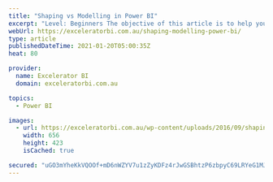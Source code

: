 ```yaml
---
title: "Shaping vs Modelling in Power BI"
excerpt: "Level: Beginners The objective of this article is to help you understand the differences between shaping your data (using Power Query) and modelling your data (using the modelling tools inside Power BI).  You will need to do both to build a robust Power BI report.  I first wrote this article [...]Read"
webUrl: https://exceleratorbi.com.au/shaping-modelling-power-bi/
type: article
publishedDateTime: 2021-01-20T05:00:35Z
heat: 80

provider:
  name: Excelerator BI
  domain: exceleratorbi.com.au

topics:
  - Power BI

images:
  - url: https://exceleratorbi.com.au/wp-content/uploads/2016/09/shaping-modelling.png
    width: 656
    height: 423
    isCached: true

secured: "uGO3mYheKkVQOOf+mD6nWZYV7u1zZyKDFz4rJwGSBhtzP6zbpyC69LRYeG1MJI3z4S9BOscEr24ETmnxBc1jL6uDVKJ7jCO9woC0wzlJtDfG90Vf0vY9vfe9FT/+vYiS1tEmlzU+UmCWKqazTqsYDbFbC6n84CtMg8ETzq8JYQR3mht9U23EBC0sTWCCdlj8jG6CM10Z0ZeQwHg0+oT6DmsvRY6tUNDpkuMTBOG2k2ZykEpEuoGrvZ1pju77KZDfG5sObW/YthbyGS/L5PqpgfXurNA+Ysqhzsw2SBNmtItf7e4GoO48INygebYUaqg4t4QxtxnWeu8Ck7vf9qIaR9TSF13Fkj2OPEmoTFicfCU=;ZRFGCxhTbmiY29dGEeDVHQ=="
---
```


